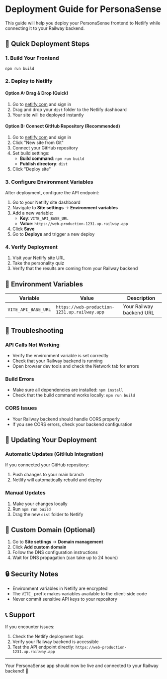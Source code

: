 # Deployment Guide for PersonaSense

This guide will help you deploy your PersonaSense frontend to Netlify while connecting it to your Railway backend.

## 🚀 Quick Deployment Steps

### 1. Build Your Frontend
```bash
npm run build
```

### 2. Deploy to Netlify

#### Option A: Drag & Drop (Quick)
1. Go to [netlify.com](https://netlify.com) and sign in
2. Drag and drop your `dist` folder to the Netlify dashboard
3. Your site will be deployed instantly

#### Option B: Connect GitHub Repository (Recommended)
1. Go to [netlify.com](https://netlify.com) and sign in
2. Click "New site from Git"
3. Connect your GitHub repository
4. Set build settings:
   - **Build command**: `npm run build`
   - **Publish directory**: `dist`
5. Click "Deploy site"

### 3. Configure Environment Variables

After deployment, configure the API endpoint:

1. Go to your Netlify site dashboard
2. Navigate to **Site settings** → **Environment variables**
3. Add a new variable:
   - **Key**: `VITE_API_BASE_URL`
   - **Value**: `https://web-production-1231.up.railway.app`
4. Click **Save**
5. Go to **Deploys** and trigger a new deploy

### 4. Verify Deployment

1. Visit your Netlify site URL
2. Take the personality quiz
3. Verify that the results are coming from your Railway backend

## 🔧 Environment Variables

| Variable | Value | Description |
|----------|-------|-------------|
| `VITE_API_BASE_URL` | `https://web-production-1231.up.railway.app` | Your Railway backend URL |

## 🐛 Troubleshooting

### API Calls Not Working
- Verify the environment variable is set correctly
- Check that your Railway backend is running
- Open browser dev tools and check the Network tab for errors

### Build Errors
- Make sure all dependencies are installed: `npm install`
- Check that the build command works locally: `npm run build`

### CORS Issues
- Your Railway backend should handle CORS properly
- If you see CORS errors, check your backend configuration

## 🔄 Updating Your Deployment

### Automatic Updates (GitHub Integration)
If you connected your GitHub repository:
1. Push changes to your main branch
2. Netlify will automatically rebuild and deploy

### Manual Updates
1. Make your changes locally
2. Run `npm run build`
3. Drag the new `dist` folder to Netlify

## 📱 Custom Domain (Optional)

1. Go to **Site settings** → **Domain management**
2. Click **Add custom domain**
3. Follow the DNS configuration instructions
4. Wait for DNS propagation (can take up to 24 hours)

## 🔒 Security Notes

- Environment variables in Netlify are encrypted
- The `VITE_` prefix makes variables available to the client-side code
- Never commit sensitive API keys to your repository

## 📞 Support

If you encounter issues:
1. Check the Netlify deployment logs
2. Verify your Railway backend is accessible
3. Test the API endpoint directly: `https://web-production-1231.up.railway.app`

---

Your PersonaSense app should now be live and connected to your Railway backend! 🎉 